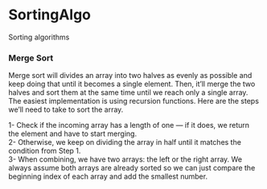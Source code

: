 # SortingAlgo
Sorting algorithms
 
<h3> Merge Sort </h3>

Merge sort will divides an array into two halves as evenly as possible and keep doing that until it becomes a single element. Then, it’ll merge the two halves and sort them at the same time until we reach only a single array.
The easiest implementation is using recursion functions. Here are the steps we’ll need to take to sort the array.

1- Check if the incoming array has a length of one — if it does, we return the element and have to start merging.
<br>
2- Otherwise, we keep on dividing the array in half until it matches the condition from Step 1.
<br>
3- When combining, we have two arrays: the left or the right array. We always assume both arrays are already sorted so we can just compare the beginning index of each array and add the smallest number.
